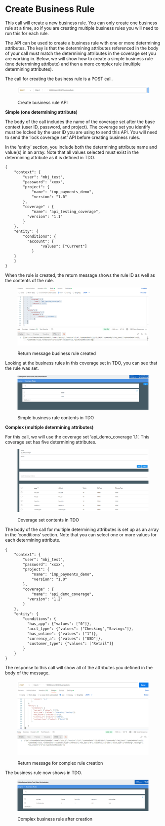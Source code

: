 # Create Business Rule

This call will create a new business rule.  You can only create one business rule at a time, so if you are creating multiple business rules you will need to run this for each rule.

&#x20;

The API can be used to create a business rule with one or more determining attributes.  The key is that the determining attributes referenced in the body of your call must match the determining attributes in the coverage set you are working in.  Below, we will show how to create a simple business rule (one determining attribute) and then a more complex rule (multiple determining attributes).&#x20;

&#x20;

The call for creating the business rule is a POST call.

&#x20;

<figure><img src="../../../../../.gitbook/assets/image (105).png" alt=""><figcaption><p>Create business rule API</p></figcaption></figure>

&#x20;

**Simple (one determining attribute)**

&#x20;

The body of the call includes the name of the coverage set after the base context (user ID, password, and project).  The coverage set you identify must be locked by the user ID you are using to send this API.  You will need to send the ‘lock coverage set’ API before creating business rules.

&#x20;

In the ‘entity’ section, you include both the determining attribute name and value(s) in an array.  Note that all values selected must exist in the determining attribute as it is defined in TDO.

&#x20;

```
{
    "context": {
        "user": "mbj_test",
        "password": "xxxx",
        "project": {
            "name": "imp_payments_demo",
            "version": "1.0"
        },
        "coverage" : {
            "name": "api_testing_coverage",
          "version": "1.1"
        }
    },
    "entity": {
        "conditions": {
          "account": {
                "values": ["Current"]
            }
    }
    }
}
```

&#x20;

When the rule is created, the return message shows the rule ID as well as the contents of the rule.

&#x20;

<figure><img src="../../../../../.gitbook/assets/image (106).png" alt=""><figcaption><p>Return message business rule created</p></figcaption></figure>

Looking at the business rules in this coverage set in TDO, you can see that the rule was set.

&#x20;

<figure><img src="../../../../../.gitbook/assets/image (107).png" alt=""><figcaption><p>Simple business rule contents in TDO</p></figcaption></figure>

&#x20;

**Complex (multiple determining attributes)**

&#x20;

For this call, we will use the coverage set ‘api\_demo\_coverage 1.1’.  This coverage set has five determining attributes.

&#x20;

<figure><img src="../../../../../.gitbook/assets/image (108).png" alt=""><figcaption><p>Coverage set contents in TDO</p></figcaption></figure>

&#x20;

The body of the call for multiple determining attributes is set up as an array in the ‘conditions’ section.  Note that you can select one or more values for each determining attribute.&#x20;

&#x20;

```
{
    "context": {
        "user": "mbj_test",
        "password": "xxxx",
        "project": {
            "name": "imp_payments_demo",
            "version": "1.0"
        },
        "coverage" : {
            "name": "api_demo_coverage",
          "version": "1.2"
        }
    },
    "entity": {
        "conditions": {
          "has_app": {"values": ["0"]},
          "acct_type": {"values": ["Checking","Savings"]},
          "has_online": {"values": ["1"]},
          "currency_a": {"values": ["USD"]},
          "customer_type": {"values": ["Retail"]}      
        }   
    }
}
```

&#x20;

The response to this call will show all of the attributes you defined in the body of the message.

&#x20;

<figure><img src="../../../../../.gitbook/assets/image (109).png" alt=""><figcaption><p>Return message for complex rule creation</p></figcaption></figure>

&#x20;The business rule now shows in TDO.

&#x20;

<figure><img src="../../../../../.gitbook/assets/image (110).png" alt=""><figcaption><p>Complex business rule after creation</p></figcaption></figure>

